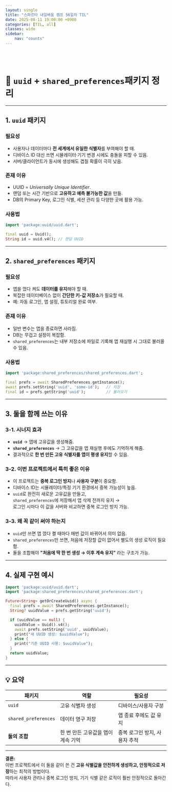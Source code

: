 ```yaml
---
layout: single
title: "스파르타 내일배움 캠프 56일차 TIL"
date: 2025-08-11 19:00:00 +0900
categories: [TIL, all]
classes: wide
sidebar:
    nav: "counts"
---
```

<br><br>
# 📌 `uuid` + `shared_preferences`패키지 정리

---

## 1. `uuid` 패키지
### 필요성
- 사용자나 데이터마다 **전 세계에서 유일한 식별자**를 부여해야 할 때.
- 디바이스 ID 대신 쓰면 시뮬레이터·기기 변경 시에도 충돌을 피할 수 있음.
- 서버/클라이언트가 동시에 생성해도 겹칠 확률이 극히 낮음.

### 존재 이유
- UUID = *Universally Unique Identifier*.
- 랜덤 또는 시간 기반으로 **고유하고 예측 불가능한 값**을 만듦.
- DB의 Primary Key, 로그인 식별, 세션 관리 등 다양한 곳에 활용 가능.

### 사용법
```dart
import 'package:uuid/uuid.dart';

final uuid = Uuid();
String id = uuid.v4(); // 랜덤 UUID
```

---

## 2. `shared_preferences` 패키지
### 필요성
- 앱을 껐다 켜도 **데이터를 유지**해야 할 때.
- 복잡한 데이터베이스 없이 **간단한 키-값 저장소**가 필요할 때.
- 예: 자동 로그인, 앱 설정, 튜토리얼 완료 여부.

### 존재 이유
- 일반 변수는 앱을 종료하면 사라짐.
- DB는 무겁고 설정이 복잡함.
- `shared_preferences`는 내부 저장소에 파일로 기록해 앱 재실행 시 그대로 불러올 수 있음.

### 사용법
```dart
import 'package:shared_preferences/shared_preferences.dart';

final prefs = await SharedPreferences.getInstance();
await prefs.setString('uuid', 'some-id');   // 저장
final id = prefs.getString('uuid');         // 불러오기
```

---

## 3. **둘을 함께 쓰는 이유**
### 3-1. 시너지 효과
- **`uuid`** → 앱에 고유값을 생성해줌.  
- **`shared_preferences`** → 그 고유값을 앱 재실행 후에도 기억하게 해줌.  
- 결과적으로 **한 번 만든 고유 식별자를 앱이 평생 유지**할 수 있음.

### 3-2. 이번 프로젝트에서 특히 좋은 이유
- 이 프로젝트는 **중복 로그인 방지**나 **사용자 구분**이 중요함.
- 디바이스 ID는 시뮬레이터/특정 기기 환경에서 중복 가능성이 높음.
- `uuid`로 완전히 새로운 고유값을 만들고,  
  `shared_preferences`에 저장해서 앱 삭제 전까지 유지 →  
  로그인 시마다 이 값을 서버와 비교하면 중복 로그인 방지 가능.

### 3-3. 왜 꼭 같이 써야 하는지
- `uuid`만 쓰면 앱 껐다 켤 때마다 매번 값이 바뀌어서 의미 없음.
- `shared_preferences`만 쓰면, 처음에 저장할 값이 없어서 별도의 생성 로직이 필요함.
- 둘을 조합해야 **"처음에 딱 한 번 생성 → 이후 계속 유지"** 라는 구조가 가능.

---

## 4. 실제 구현 예시
```dart
import 'package:uuid/uuid.dart';
import 'package:shared_preferences/shared_preferences.dart';

Future<String> getOrCreateUuid() async {
  final prefs = await SharedPreferences.getInstance();
  String? uuidValue = prefs.getString('uuid');

  if (uuidValue == null) {
    uuidValue = Uuid().v4();
    await prefs.setString('uuid', uuidValue);
    print("새 UUID 생성: $uuidValue");
  } else {
    print("기존 UUID 사용: $uuidValue");
  }
  return uuidValue;
}
```

---

## 💡 요약
| 패키지 | 역할 | 필요성 |
|--------|------|--------|
| `uuid` | 고유 식별자 생성 | 디바이스/사용자 구분 |
| `shared_preferences` | 데이터 영구 저장 | 앱 종료 후에도 값 유지 |
| **둘의 조합** | 한 번 만든 고유값을 앱이 계속 기억 | 중복 로그인 방지, 사용자 추적 |

---

**결론:**  
이번 프로젝트에서 이 둘을 같이 쓴 건 **고유 식별값을 안전하게 생성하고, 안정적으로 저장**하는 최적의 방법이다.  
따라서 사용자 관리나 중복 로그인 방지, 기기 식별 같은 로직이 훨씬 안정적으로 돌아간다.
